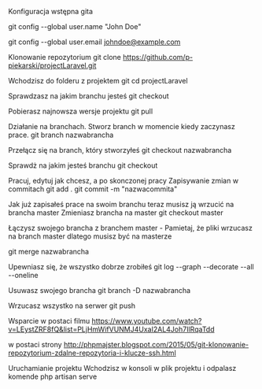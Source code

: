 Konfiguracja wstępna gita

git config --global user.name "John Doe"

git config --global user.email johndoe@example.com





Klonowanie repozytorium
git clone https://github.com/p-piekarski/projectLaravel.git

Wchodzisz do folderu z projektem
git cd projectLaravel

Sprawdzasz na jakim branchu jesteś
git checkout

Pobierasz najnowsza wersje projektu
git pull


 


Działanie na branchach. 
Stworz branch w momencie kiedy zaczynasz prace.
git branch nazwabrancha

Przełącz się na branch, który stworzyłeś
git checkout nazwabrancha

Sprawdż na jakim jesteś branchu
git checkout

Pracuj, edytuj jak chcesz, a po skonczonej pracy
Zapisywanie zmian w commitach
git add .
git commit -m "nazwacommita"

Jak już zapisałeś prace na swoim branchu teraz musisz ją wrzucić na brancha master
Zmieniasz brancha na master
git checkout master

Łączysz swojego brancha z branchem master - Pamietaj, że pliki wrzucasz na branch master dlatego musisz być na masterze

git merge nazwabrancha

Upewniasz się, że wszystko dobrze zrobiłeś
git log --graph --decorate --all --oneline

Usuwasz swojego brancha
git branch -D nazwabrancha

Wrzucasz wszystko na serwer
git push


Wsparcie w postaci filmu
https://www.youtube.com/watch?v=LEystZRF8fQ&list=PLjHmWifVUNMJ4UxaI2AL4Joh7IlRqaTdd

w postaci strony
http://phpmajster.blogspot.com/2015/05/git-klonowanie-repozytorium-zdalne-repozytoria-i-klucze-ssh.html






Uruchamianie projektu
Wchodzisz w konsoli w plik projektu i odpalasz komende
php artisan serve
